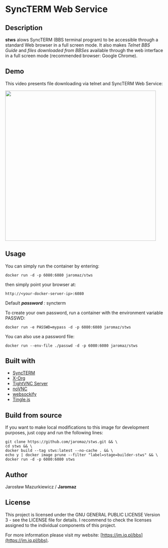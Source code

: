 # SyncTERM Web Service

## Description

**stws** alows SyncTERM (BBS terminal program) to be accessible through a standard Web browser in a full screen mode. It also makes *Telnet BBS Guide* and *files downloaded from BBSes* available through the web interface in a full screen mode (recommended browser: Google Chrome).

## Demo

This video presents file downloading via telnet and SyncTERM Web Service:

<a href="https://www.youtube.com/watch?v=s6dyZOtdL5g"><img src="https://jm.iq.pl/bbs/video2.png" width="480"></a>

## Usage

You can simply run the container by entering:

    docker run -d -p 6080:6080 jaromaz/stws
    
then simply point your browser at: 

    http://<your-docker-server-ip>:6080

Default ***password*** *:* syncterm

To create your own password, run a container with the environment variable PASSWD:

    docker run -e PASSWD=mypass -d -p 6080:6080 jaromaz/stws
    
You can also use a password file:

    docker run --env-file ./passwd -d -p 6080:6080 jaromaz/stws

## Built with

* [SyncTERM](https://syncterm.bbsdev.net)
* [X-Org](https://www.x.org)
* [TightVNC Server](https://www.tightvnc.com/licensing-tvnserver.php)
* [noVNC](https://github.com/novnc/noVNC)
* [websockify](https://github.com/novnc/websockify)
* [Tingle.js](https://github.com/robinparisi/tingle)

## Build from source

If you want to make local modifications to this image for development purposes, just copy and run the following lines:

    git clone https://github.com/jaromaz/stws.git && \
    cd stws && \
    docker build --tag stws:latest --no-cache . && \
    echo y | docker image prune --filter "label=stage=builder-stws" && \
    docker run -d -p 6080:6080 stws

## Author

Jarosław Mazurkiewicz / **Jaromaz**

## License

This project is licensed under the GNU GENERAL PUBLIC LICENSE Version 3 - see the LICENSE file for details. I recommend to
check the licenses assigned to the individual components of this project.

For more information please visit my website: [https://jm.iq.pl/bbs](https://jm.iq.pl/bbs).
